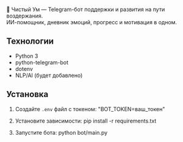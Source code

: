 🌿 Чистый Ум — Telegram-бот поддержки и развития на пути воздержания.  
ИИ-помощник, дневник эмоций, прогресс и мотивация в одном.

## Технологии
- Python 3
- python-telegram-bot
- dotenv
- NLP/AI (будет добавлено)

## Установка
1. Создайте `.env` файл с токеном:
"BOT_TOKEN=ваш_токен"

2. Установите зависимости:
pip install -r requirements.txt

3. Запустите бота:
python bot/main.py

